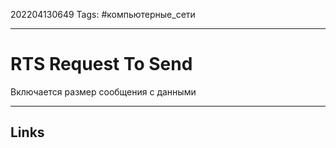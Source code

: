 202204130649
Tags: #компьютерные_сети

---

# RTS Request To Send
Включается размер сообщения с данными

---
## Links
